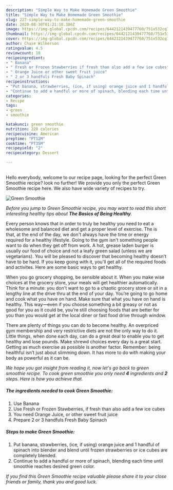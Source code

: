 ```yaml
---
description: "Simple Way to Make Homemade Green Smoothie"
title: "Simple Way to Make Homemade Green Smoothie"
slug: 227-simple-way-to-make-homemade-green-smoothie
date: 2020-08-30T01:21:10.386Z
image: https://img-global.cpcdn.com/recipes/6442121439477760/751x532cq70/green-smoothie-recipe-main-photo.jpg
thumbnail: https://img-global.cpcdn.com/recipes/6442121439477760/751x532cq70/green-smoothie-recipe-main-photo.jpg
cover: https://img-global.cpcdn.com/recipes/6442121439477760/751x532cq70/green-smoothie-recipe-main-photo.jpg
author: Chase Wilkerson
ratingvalue: 4.5
reviewcount: 10
recipeingredient:
- " Banana"
- " Fresh or Frozen Stawberries if fresh than also add a few ice cubes"
- " Orange Juice or other sweet fruit juice"
- " 2 or 3 handfuls Fresh Baby Spinach"
recipeinstructions:
- "Put banana, strawberries, (ice, if using) orange juice and 1 handful of spinach into blender and blend until frozen strawberries or ice cubes are completely blended."
- "Continue to add a handful or more of spinach, blending each time until smoothie reaches desired green color."
categories:
- Recipe
tags:
- green
- smoothie

katakunci: green smoothie 
nutrition: 228 calories
recipecuisine: American
preptime: "PT12M"
cooktime: "PT35M"
recipeyield: "2"
recipecategory: Dessert

---
```

<br>
Hello everybody, welcome to our recipe page, looking for the perfect Green Smoothie recipe? look no further! We provide you only the perfect Green Smoothie recipe here. We also have wide variety of recipes to try.
<br>


![Green Smoothie](https://img-global.cpcdn.com/recipes/6442121439477760/751x532cq70/green-smoothie-recipe-main-photo.jpg)

<i>Before you jump to Green Smoothie recipe, you may want to read this short interesting healthy tips about <strong>The Basics of Being Healthy</strong>.</i>

Every person knows that in order to truly be healthy you need to eat a wholesome and balanced diet and get a proper level of exercise. The  is that, at the end of the day, we don't always have the time or energy required for a healthy lifestyle. Going to the gym isn't something people want to do when they get off from work. A hot, grease laden burger is usually our food of choice and not a leafy green salad (unless we are vegetarians). You will be pleased to discover that becoming healthy doesn't have to be hard. If you keep going with it, you'll get all of the required foods and activites. Here are some basic ways to get healthy.

When you go grocery shopping, be sensible about it. When you make wise choices at the grocery store, your meals will get healthier automatically. Think for a minute: you don't want to go to a chaotic grocery store or sit in a lengthy line at the drive thru at the end of your day. You’re going to go home and cook what you have on hand. Make sure that what you have on hand is healthy. This way—even if you choose something a bit greasy or not as good for you as it could be, you’re still choosing foods that are better for you than you would get at the local diner or fast food drive through window.

There are plenty of things you can do to become healthy. An overpriced gym membership and very restrictive diets are not the only way to do it. Little things, when done each day, can do a great deal to enable you to get healthy and lose pounds. Make shrewd choices every day is a great start. Getting as much exercise as possible is another factor. Remember: being healthful isn’t just about slimming down. It has more to do with making your body as powerful as it can be. 


<i>We hope you got insight from reading it, now let's go back to green smoothie recipe. To cook green smoothie you only need <strong>4</strong> ingredients and <strong>2</strong> steps. Here is how you achieve that.
</i>

##### The ingredients needed to cook Green Smoothie:

1. Use  Banana
1. Use  Fresh or Frozen Stawberries, if fresh than also add a few ice cubes
1. You need  Orange Juice, or other sweet fruit juice
1. Prepare  2 or 3 handfuls Fresh Baby Spinach


##### Steps to make Green Smoothie:

1. Put banana, strawberries, (ice, if using) orange juice and 1 handful of spinach into blender and blend until frozen strawberries or ice cubes are completely blended.
1. Continue to add a handful or more of spinach, blending each time until smoothie reaches desired green color.


<i>If you find this Green Smoothie recipe valuable please share it to your close friends or family, thank you and good luck.</i>
